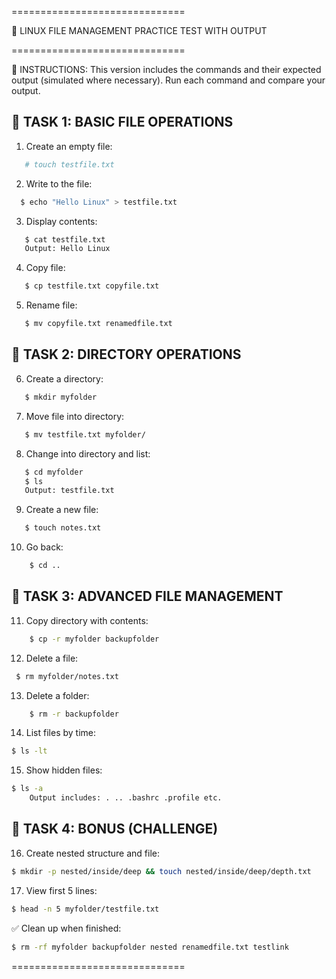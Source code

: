 ==============================

🧪 LINUX FILE MANAGEMENT PRACTICE TEST WITH OUTPUT

==============================

📌 INSTRUCTIONS:
This version includes the commands and their expected output (simulated where necessary). Run each command and compare your output.

🔹 TASK 1: BASIC FILE OPERATIONS
------------------------------
1. Create an empty file:
``` bash
   # touch testfile.txt
```
2. Write to the file:
``` bash
  $ echo "Hello Linux" > testfile.txt
```
3. Display contents:
```Bash
   $ cat testfile.txt
   Output: Hello Linux
   ```
4. Copy file:
``` bash
   $ cp testfile.txt copyfile.txt
```
5. Rename file:
``` bash
   $ mv copyfile.txt renamedfile.txt
```
🔹 TASK 2: DIRECTORY OPERATIONS
------------------------------
6. Create a directory:
``` bash
   $ mkdir myfolder
```
7. Move file into directory:
``` bash
   $ mv testfile.txt myfolder/
```
8. Change into directory and list:
``` bash
   $ cd myfolder
   $ ls
   Output: testfile.txt
```
9. Create a new file:
``` bash
   $ touch notes.txt
```
10. Go back:
``` bash
    $ cd ..
```

🔹 TASK 3: ADVANCED FILE MANAGEMENT
------------------------------
11. Copy directory with contents:
``` bash
    $ cp -r myfolder backupfolder
```
12. Delete a file:
   ``` bash
    $ rm myfolder/notes.txt
```

13. Delete a folder:
``` bash
    $ rm -r backupfolder
```
14. List files by time:
```bash   
$ ls -lt
```
15. Show hidden files:
``` bash   
$ ls -a
    Output includes: . .. .bashrc .profile etc.
```
🔹 TASK 4: BONUS (CHALLENGE)
------------------------------
16. Create nested structure and file:
``` bash   
$ mkdir -p nested/inside/deep && touch nested/inside/deep/depth.txt
```

17. View first 5 lines:
``` bash   
$ head -n 5 myfolder/testfile.txt
```
✅ Clean up when finished:
``` bash
$ rm -rf myfolder backupfolder nested renamedfile.txt testlink
```
==============================
